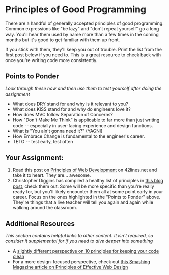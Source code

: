 # Principles of Good Programming
<!-- *Estimated Time: 1 hr* -->
<!-- this lesson is in the wrong place should be in the ruby course -->

There are a handful of generally accepted principles of good programming.  Common expressions like "be lazy" and "don't repeat yourself" go a long way.  You'll hear them used by name more than a few times in the coming months but it's good to get familiar with them up front.  

If you stick with them, they'll keep you out of trouble.  Print the list from the first post below if you need to.  This is a great resource to check back with once you're writing code more consistently.

## Points to Ponder

*Look through these now and then use them to test yourself after doing the assignment*

* What does DRY stand for and why is it relevant to you?
* What does KISS stand for and why do engineers love it?
* How does MVC follow Separation of Concerns?
* How "Don't Make Me Think" is applicable to far more than just writing code -- especially in user-facing experience and design functions.
* What is "You ain't gonna need it?" (YAGNI)
* How Embrace Change is fundamental to the engineer's career.
* TETO -- test early, test often

## Your Assignment:
1. Read this post on [Principles of Web Development](https://www.42lines.net/2011/10/13/some-principles-of-web-development/) on 42lines.net and take it to heart.  They are... awesome.
1. Christopher Diggins has compiled a healthy list of principles in [this blog post](http://www.artima.com/weblogs/viewpost.jsp?thread=331531), check them out.  Some will be more specific than you're really ready for, but you'll likely encounter them all at some point early in your career.  Focus on the ones highlighted in the "Points to Ponder" above.  They're things that a live teacher will tell you again and again while walking around the classroom.

## Additional Resources

*This section contains helpful links to other content. It isn't required, so consider it supplemental for if you need to dive deeper into something*

* A [slightly different perspective on 10 principles for keeping your code clean](http://www.onextrapixel.com/2011/01/20/10-principles-for-keeping-your-programming-code-clean/)
* For a more design-focused perspective, check out [this Smashing Magazine article on Principles of Effective Web Design](http://uxdesign.smashingmagazine.com/2008/01/31/10-principles-of-effective-web-design/)
